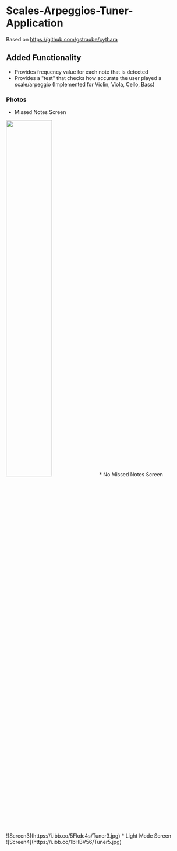 # Scales-Arpeggios-Tuner-Application
Based on https://github.com/gstraube/cythara
## Added Functionality
* Provides frequency value for each note that is detected
* Provides a "test" that checks how accurate the user played a scale/arpeggio (Implemented for Violin, Viola, Cello, Bass)
### Photos
* Missed Notes Screen <br/>
<img src= "https://i.ibb.co/5Fkdc4s/Tuner3.jpg" width="50%">
* No Missed Notes Screen <br/>
![Screen3](https://i.ibb.co/5Fkdc4s/Tuner3.jpg)
* Light Mode Screen <br/>
![Screen4](https://i.ibb.co/1bHBV56/Tuner5.jpg)

